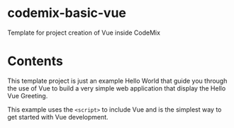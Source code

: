 # codemix-basic-vue

Template for project creation of Vue inside CodeMix

# Contents

This template project is just an example Hello World that guide you through the use of Vue to build a very simple web application that display the Hello Vue Greeting.

This example uses the `<script>` to include Vue and is the simplest way to get started with Vue development.